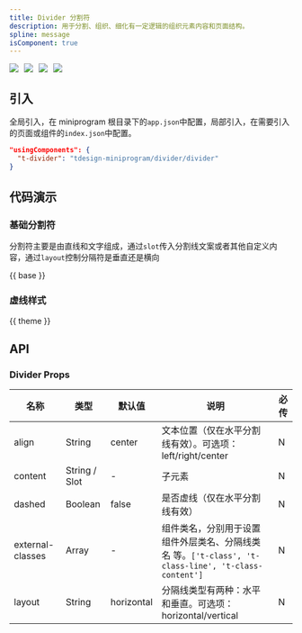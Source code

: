 ```yaml
---
title: Divider 分割符
description: 用于分割、组织、细化有一定逻辑的组织元素内容和页面结构。
spline: message
isComponent: true
---
```


<span class="coverages-badge" style="margin-right: 10px"><img src="https://img.shields.io/badge/coverages%3A%20lines-100%25-blue" /></span><span class="coverages-badge" style="margin-right: 10px"><img src="https://img.shields.io/badge/coverages%3A%20functions-100%25-blue" /></span><span class="coverages-badge" style="margin-right: 10px"><img src="https://img.shields.io/badge/coverages%3A%20statements-100%25-blue" /></span><span class="coverages-badge" style="margin-right: 10px"><img src="https://img.shields.io/badge/coverages%3A%20branches-100%25-blue" /></span>
## 引入

全局引入，在 miniprogram 根目录下的`app.json`中配置，局部引入，在需要引入的页面或组件的`index.json`中配置。

```json
"usingComponents": {
  "t-divider": "tdesign-miniprogram/divider/divider"
}
```

## 代码演示

### 基础分割符

分割符主要是由直线和文字组成，通过`slot`传入分割线文案或者其他自定义内容，通过`layout`控制分隔符是垂直还是横向

{{ base }}

### 虚线样式

{{ theme }}

## API
### Divider Props

名称 | 类型 | 默认值 | 说明 | 必传
-- | -- | -- | -- | --
align | String | center | 文本位置（仅在水平分割线有效）。可选项：left/right/center | N
content | String / Slot | - | 子元素 | N
dashed | Boolean | false | 是否虚线（仅在水平分割线有效） | N
external-classes | Array | - | 组件类名，分别用于设置 组件外层类名、分隔线类名 等。`['t-class', 't-class-line', 't-class-content']` | N
layout | String | horizontal | 分隔线类型有两种：水平和垂直。可选项：horizontal/vertical | N
